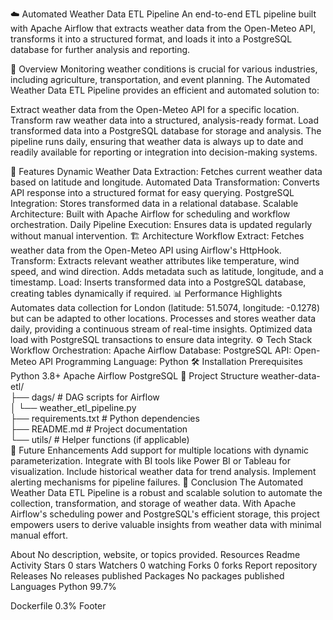 ☁️ Automated Weather Data ETL Pipeline
An end-to-end ETL pipeline built with Apache Airflow that extracts weather data from the Open-Meteo API, transforms it into a structured format, and loads it into a PostgreSQL database for further analysis and reporting.

🌟 Overview
Monitoring weather conditions is crucial for various industries, including agriculture, transportation, and event planning. The Automated Weather Data ETL Pipeline provides an efficient and automated solution to:

Extract weather data from the Open-Meteo API for a specific location.
Transform raw weather data into a structured, analysis-ready format.
Load transformed data into a PostgreSQL database for storage and analysis.
The pipeline runs daily, ensuring that weather data is always up to date and readily available for reporting or integration into decision-making systems.

🚀 Features
Dynamic Weather Data Extraction: Fetches current weather data based on latitude and longitude.
Automated Data Transformation: Converts API response into a structured format for easy querying.
PostgreSQL Integration: Stores transformed data in a relational database.
Scalable Architecture: Built with Apache Airflow for scheduling and workflow orchestration.
Daily Pipeline Execution: Ensures data is updated regularly without manual intervention.
🏗️ Architecture
Workflow
Extract:
Fetches weather data from the Open-Meteo API using Airflow's HttpHook.
Transform:
Extracts relevant weather attributes like temperature, wind speed, and wind direction.
Adds metadata such as latitude, longitude, and a timestamp.
Load:
Inserts transformed data into a PostgreSQL database, creating tables dynamically if required.
📊 Performance Highlights
Automates data collection for London (latitude: 51.5074, longitude: -0.1278) but can be adapted to other locations.
Processes and stores weather data daily, providing a continuous stream of real-time insights.
Optimized data load with PostgreSQL transactions to ensure data integrity.
⚙️ Tech Stack
Workflow Orchestration: Apache Airflow
Database: PostgreSQL
API: Open-Meteo API
Programming Language: Python
🛠️ Installation
Prerequisites
Python 3.8+
Apache Airflow
PostgreSQL
📂 Project Structure
weather-data-etl/  
├── dags/                 # DAG scripts for Airflow  
│   └── weather_etl_pipeline.py  
├── requirements.txt      # Python dependencies  
├── README.md             # Project documentation  
└── utils/                # Helper functions (if applicable)  
🔮 Future Enhancements
Add support for multiple locations with dynamic parameterization.
Integrate with BI tools like Power BI or Tableau for visualization.
Include historical weather data for trend analysis.
Implement alerting mechanisms for pipeline failures.
🏁 Conclusion
The Automated Weather Data ETL Pipeline is a robust and scalable solution to automate the collection, transformation, and storage of weather data. With Apache Airflow's scheduling power and PostgreSQL's efficient storage, this project empowers users to derive valuable insights from weather data with minimal manual effort.

About
No description, website, or topics provided.
Resources
 Readme
 Activity
Stars
 0 stars
Watchers
 0 watching
Forks
 0 forks
Report repository
Releases
No releases published
Packages
No packages published
Languages
Python
99.7%
 
Dockerfile
0.3%
Footer
